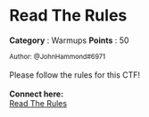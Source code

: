 # Read The Rules

**Category** : Warmups
**Points** : 50

<small>Author: @JohnHammond#6971</small><br><br>Please follow the rules for this CTF!  <br><br> <b>Connect here:</b><br> <a href="/rules">Read The Rules</a>




